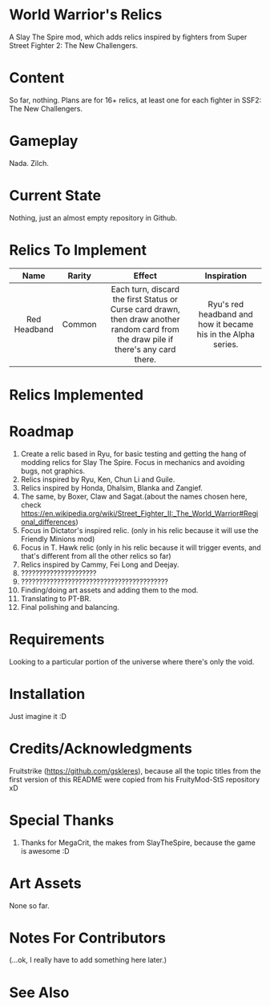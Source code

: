 # World Warrior's Relics
A Slay The Spire mod, which adds relics inspired by fighters from Super Street Fighter 2: The New Challengers.

# Content

So far, nothing. Plans are for 16+ relics, at least one for each fighter in SSF2: The New Challengers.

# Gameplay

Nada. Zilch.

# Current State

Nothing, just an almost empty repository in Github.

# Relics To Implement

| Name  | Rarity | Effect | Inspiration |
| :---:   | :---: | :---: | :---: |
| Red Headband | Common  | Each turn, discard the first Status or Curse card drawn, then draw another random card from the draw pile if there's any card there.  | Ryu's red headband and how it became his in the Alpha series. |

# Relics Implemented



# Roadmap

1. Create a relic based in Ryu, for basic testing and getting the hang of modding relics for Slay The Spire. Focus in mechanics and avoiding bugs, not graphics.
2. Relics inspired by Ryu, Ken, Chun Li and Guile.
3. Relics inspired by Honda, Dhalsim, Blanka and Zangief.
4. The same, by Boxer, Claw and Sagat.(about the names chosen here, check https://en.wikipedia.org/wiki/Street_Fighter_II:_The_World_Warrior#Regional_differences)
5. Focus in Dictator's inspired relic. (only in his relic because it will use the Friendly Minions mod)
6. Focus in T. Hawk relic (only in his relic because it will trigger events, and that's different from all the other relics so far)
7. Relics inspired by Cammy, Fei Long and Deejay.
8. ?????????????????????
9. ?????????????????????????????????????????
10. Finding/doing art assets and adding them to the mod.
11. Translating to PT-BR.
12. Final polishing and balancing.

# Requirements

Looking to a particular portion of the universe where there's only the void.

# Installation

Just imagine it :D

# Credits/Acknowledgments

Fruitstrike (https://github.com/gskleres), because all the topic titles from the first version of this README were copied from his FruityMod-StS repository xD

# Special Thanks

1. Thanks for MegaCrit, the makes from SlayTheSpire, because the game is awesome :D

# Art Assets

None so far.

# Notes For Contributors

(...ok, I really have to add something here later.)

# See Also
